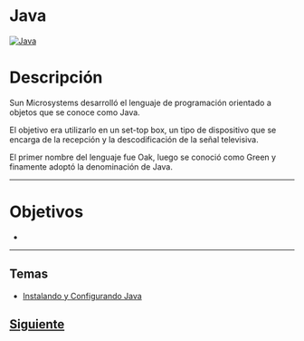 # **Java**  
[![Java](https://icon-library.net/images/java-icon-png/java-icon-png-2.jpg)]()  

# Descripción  
Sun Microsystems desarrolló el lenguaje de programación orientado a objetos que se conoce como Java. 

El objetivo era utilizarlo en un set-top box, un tipo de dispositivo que se encarga de la recepción y la descodificación de la señal televisiva. 

El primer nombre del lenguaje fue Oak, luego se conoció como Green y finamente adoptó la denominación de Java.

***
# Objetivos  
*


***

## Temas  
* [Instalando y Configurando Java](page0.md)

## [Siguiente](page1.md)
